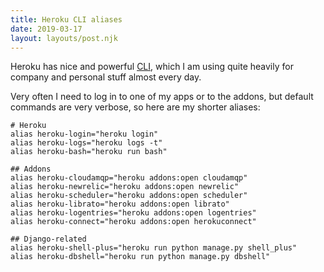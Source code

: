 ```yaml
---
title: Heroku CLI aliases
date: 2019-03-17
layout: layouts/post.njk
---
```

Heroku has nice and powerful [CLI](https://devcenter.heroku.com/articles/heroku-cli), which I am using quite heavily for company and personal stuff almost every day.

Very often I need to log in to one of my apps or to the addons, but default commands are very verbose, so here are my shorter aliases:

```
# Heroku
alias heroku-login="heroku login"
alias heroku-logs="heroku logs -t"
alias heroku-bash="heroku run bash"

## Addons
alias heroku-cloudamqp="heroku addons:open cloudamqp"
alias heroku-newrelic="heroku addons:open newrelic"
alias heroku-scheduler="heroku addons:open scheduler"
alias heroku-librato="heroku addons:open librato"
alias heroku-logentries="heroku addons:open logentries"
alias heroku-connect="heroku addons:open herokuconnect"

## Django-related
alias heroku-shell-plus="heroku run python manage.py shell_plus"
alias heroku-dbshell="heroku run python manage.py dbshell"
```
